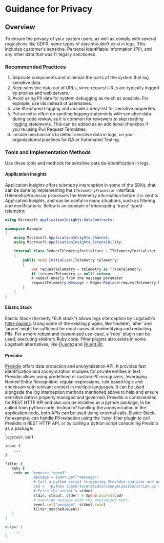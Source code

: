 # Guidance for Privacy

## Overview

To ensure the privacy of your system users, as well as comply with several regulations like GDPR, some types of data shouldn’t exist in logs.
This includes customer's sensitive, Personal Identifiable Information (PII), and any other data that wasn't legally sanctioned.

### Recommended Practices

1. Separate components and minimize the parts of the system that log sensitive data.
2. Keep sensitive data out of URLs, since request URLs are typically logged by proxies and web servers.
3. Avoid using PII data for system debugging as much as possible. For example, use ids instead of usernames.
4. Use Structured Logging and include a deny-list for sensitive properties.
5. Put an extra effort on spotting logging statements with sensitive data during code review, as it is common for reviewers to skip reading logging statements. This can be added as an additional checkbox if you're using Pull Request Templates.
6. Include mechanisms to detect sensitive data in logs, on your organizational pipelines for QA or Automated Testing.

### Tools and Implementation Methods

Use these tools and methods for sensitive data de-identification in logs.

#### Application Insights

Application Insights offers telemetry interception in some of the SDKs, that can be done by implementing the `ITelemetryProcessor` interface.
ITelemetryProcessor processes the telemetry information before it is sent to Application Insights, and can be useful in many situations, such as filtering and modifications. Below is an example of intercepting 'trace' typed telemetry:

```csharp
using Microsoft.ApplicationInsights.DataContracts;

namespace Example
{
    using Microsoft.ApplicationInsights.Channel;
    using Microsoft.ApplicationInsights.Extensibility;

    internal class RedactTelemetryInitializer : ITelemetryInitializer
    {
        public void Initialize(ITelemetry telemetry)
        {
            var requestTelemetry = telemetry as TraceTelemetry;
            if (requestTelemetry == null) return;
            # redact emails from the message parameter
            requestTelemetry.Message = Regex.Replace(requestTelemetry.Message, @"[^@\s]+@[^@\s]+\.[^@\s]+", "[email removed]");
        }
    }
}
```

#### Elastic Stack

Elastic Stack (formerly "ELK stack") allows logs interception by Logstash's [filter-plugins](https://www.elastic.co/guide/en/logstash/current/filter-plugins.html).
Using some of the existing plugins, like 'mutate', 'alter' and 'prune' might be sufficient for most cases of deidentifying and redacting PIIs.
For a more robust and customized use-case, a 'ruby' plugin can be used, executing arbitrary Ruby code.
Filter plugins also exists in some Logstash alternatives, like [Fluentd](https://docs.fluentd.org/filter) and [Fluent Bit](https://docs.fluentbit.io/manual/pipeline/filters).

#### Presidio

[Presidio](https://github.com/microsoft/presidio) offers data protection and anonymization API. It provides fast identification and anonymization modules for private entities in text.
Presidio allows using predefined or custom PII recognizers, leveraging Named Entity Recognition, regular expressions, rule based logic and checksum with relevant context in multiple languages.
It can be used alongside the log interception methods mentioned above to help and ensure sensitive data is properly managed and governed.
Presidio is containerized for REST HTTP API and also can be installed as a python package, to be called from python code.
Instead of handling the anonymization in the application code, both APIs can be used using external calls.
Elastic Stack, for example, can handle PII redaction using the 'ruby' filter plugin to call Presidio in REST HTTP API, or by calling a python script consuming Presidio as a package:

`logstash.conf`

```ruby
input {
    ...
}

filter {
   ruby {
    code => 'require "open3"
             message = event.get("message")
             # Call a python script triggering Presidio analyzer and anonymizer, and printing the result.
             cmd =  "python /path/to/presidio/anonymization/script.py \"#{message}\""
             # Fetch the script's stdout
             stdin, stdout, stderr = Open3.popen3(cmd)
             # Override message with the anonymized text.
             event.set("message", stdout.read)
             filter_matched(event)'
   }
}

output {
    ...
}
```
